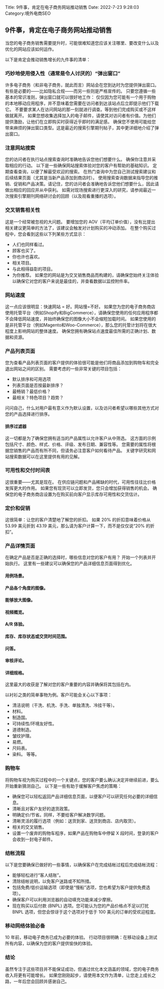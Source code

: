 Title: 9件事，肯定在电子商务网站推动销售
Date: 2022-7-23 9:28:03
Category:境外电商SEO


## 9件事，肯定在电子商务网站推动销售

当您的电子商务销售需要提升时，可能很难知道您应该关注哪里、要改变什么以及优化的网站应该如何运作。

以下是肯定会推动销售增长的九件事的清单：

### 巧妙地使用侵入性（通常是令人讨厌的）“弹出窗口”
许多电子商务（和非电子商务，就此而言）网站会在您到达时为您提供弹出窗口。
有些是必要的——比如隐私合规——而另一些则是严格宣传的。
只要您遵循一些基本的常识准则，弹出窗口就可以很好地工作：
仅仅因为您可能有一个用于购物的本地移动应用程序，并不意味着您需要在访问者到达该站点后立即提示他们下载它。
不要要求某人在访问网站的那一刻就进行调查。等到他们完成购买或不这样做就离开。
如果您想收集选择加入的电子邮件，请使其对访问者有价值。为他们提供激励，让他们在立即购买时获得近乎即时的满足感。
确保您不使用可能给您带来麻烦的弹出窗口类型。这是最近的搜索引擎期刊帖子，其中更详细地介绍了弹出窗口。
### 注意网站搜索
您的访问者在执行站点搜索查询时准确地告诉您他们想要什么。
确保你注意并采取相应的行动。
以下是一些确保网站搜索体验对您的客户有帮助的基础知识。
定期查看查询，以便了解最受欢迎的搜索。
在热门查询中为您自己测试搜索建议和后续结果页面（尤其是当新产品添加到商店时）。
使用搜索查询数据来指导您的推销、促销和产品决策。请记住，您的访问者会准确地告诉您他们想要什么，因此请做出相应的回应并从中获利。
如需对现场搜索进行更深入的研究，请参阅最近一次搜索引擎期刊网络研讨会的回顾（以及观看重播的选项）。
### 交叉销售相关性
这是一个经常被忽视的大问题。
要增加您的 AOV（平均订单价值），没有比提出相关建议更简单的方法了，该建议会触发对计划购买的冲动添加。
在整个购买过程中，您会看到这些以下列某些方式显示：
- 人们也同样看过。
- 顾客也买了。
- 你也许也喜欢。
- 相关项目。
- 与此相得益彰的项目。
- 为你推荐。
如果您的网站是为交叉销售商品而构建的，请确保您始终关注体验以确保它对您的客户来说是最佳的，并查看数据以监控附件率。

### 网站速度
这一点应该很明显：快速网站 = 好。网站慢=不好。
如果您为您的电子商务商店使用托管平台（例如Shopify和BigCommerce），请确保您使用的任何应用程序都不会降低网站速度，并始终确保您的图像大小不会缩短加载时间。
如果您使用的是非托管平台（例如Magento和Woo-Commerce），那么您的托管计划将在很大程度上影响网站的整体速度。
确保您拥有确保站点速度最佳所需的正确计划、数据和资源。

### 产品列表页面
您为查看产品列表页面的客户提供的体验很可能是他们将商品添加到购物车和完全退出网站之间的区别。
需要考虑的一些非常关键的项目包括：
- 默认排序和可用选项
- 列表页面是否按最新排序？
- 最畅销？最低价格？
- 最相关？特色项目？趋势？

问问自己，什么对用户最有意义作为默认设置，以及访问者希望以哪些其他方式对您的产品选择进行排序。

#### 排序过滤器
这一切都是为了确保您拥有适当的产品属性以允许客户从中筛选。
这方面的示例包括尺寸、颜色、样式、价格、评级、发布日期、兼容性等。
您需要的属性将根据您销售的产品而有所不同，但请务必注意客户如何看待产品。
关键字研究和网站搜索数据可以在这里提供有用的见解。

### 可用性和交付时间表
这很重要——尤其是现在。
在供应链问题和产品稀缺的时代，可用性往往比价格发挥更大的作用。
如果您有现货可以立即发货，您只会增加获得销售的机会。
确保您的电子商务商店设置为在购买前向客户显示库存可用性和交货估计。

### 定价和促销
这很简单：让您的客户清楚地了解您的折扣。
如果 20% 的折扣意味着价格从 53.99 美元折到 43.19 美元，那么请为客户计算一下，而不是仅仅说“20% 的折扣”。

### 产品详情页面
在确定产品是否是正确的选择时，哪些信息对您的客户有用？
开始一个列表并开始执行。
这里有一些建议可以确保您的产品详细信息页面得到优化。
#### 用例场景。
#### 产品各个角度的图像。
#### 能够放大图像。
#### 视频概览。
#### A/R 体验。
#### 库存、库存状态或交货时间范围。
#### 问答。
#### 审核评论。
#### 详细规格。
这里最大的收获是了解对您的客户重要的内容并确保将其包括在内。

以衬衫之类的简单事物为例。客户可能会关心以下事项：

- 清洁说明（干洗、机洗、手洗、单独清洗、冷挂干等）。
- 材料。
- 制造国。
- 可持续性/环境友好性。
- 道德制造。
- 皱纹护理。
- 易燃。
- 尺码表。
- 染料。
等等。

### 购物车
将购物车视为购买过程中的一个关键点，您的客户要么确认决定并继续前进，要么开始重新猜测自己。
以下是一些有助于缓解客户焦虑的策略：
- 确保您可以轻松返回产品详细信息页面，以便客户可以研究任何必要的详细信息。
- 清晰且对客户友好的退货政策。
- 明确定价/节省。同样，不要给客户解决数学问题。
- 清晰灵活的履行选项（例如：送货到家、送货到商店、店内取货）。
- 相关的交叉销售。
- 设置一个废弃的购物车程序，如果产品在购物车中停留 X 段时间，登录的客户会收到一封电子邮件。
### 结帐流程
以下是您要确保已做好的一些事情，以确保客户在完成结帐过程后完成结帐流程：
- 能够轻松进行“客人结账”。
- 清除结帐说明，以免客户迷路或不知所措。
- 包括免费/低价运输选项（即使是“慢船”选项，您也希望为客户提供免费选项）。
- 确保客户可以利用浏览器的自动填充功能来减少摩擦。
- 现在购买以后付款 (BNPL) 选项。您可能认为您的产品价格点不足以打扰 BNPL 选项，但您会惊讶于这个选项对于低于 100 美元的订单的受欢迎程度。
### 移动网络体验必备
10 年前，移动电子商务已成为必要的体验。
行动项目很明确：在移动设备上测试所有内容，以确保为您的客户提供愉快的体验。

### 结论
虽然专注于这些项目并不能保证成功，但通过优化本文涵盖的领域，您的电子商务收入将更有可能增长。
如果您刚刚起步，请使用本文作为清单，让您走上成长之路，一年后您会回顾并感谢自己。
